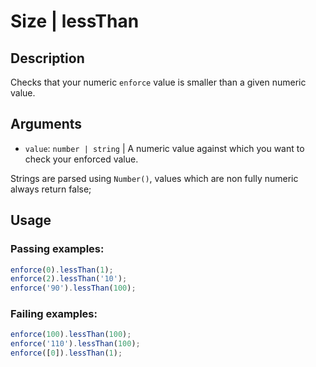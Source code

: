# Size | lessThan

## Description
Checks that your numeric `enforce` value is smaller than a given numeric value.

## Arguments
* `value`: `number | string` | A numeric value against which you want to check your enforced value.

Strings are parsed using `Number()`, values which are non fully numeric always return false;

## Usage

### Passing examples:
```js
enforce(0).lessThan(1);
enforce(2).lessThan('10');
enforce('90').lessThan(100);
```


### Failing examples:

```js
enforce(100).lessThan(100);
enforce('110').lessThan(100);
enforce([0]).lessThan(1);
```
